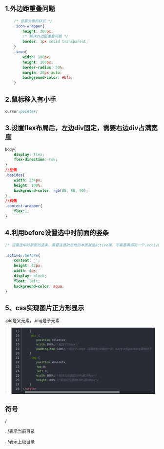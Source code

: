 ## 1.外边距重叠问题

```css
    /* 设置头像的样式 */
    .icon-wrapper{
        height: 200px;
        /* 解决外边距重叠问题 */
        border: 1px solid transparent;
    }
    .icon{
        width: 100px;
        height: 100px;
        border-radius: 50%;
        margin: 20px auto;
        background-color: #bfa;
    }
```



## 2.鼠标移入有小手

```css
cursor:pointer;
```



## 3.设置flex布局后，左边div固定，需要右边div占满宽度

```css
body{
    display: flex;
    flex-direction: row;
}
//左侧
.besides{
    width: 234px;
    height: 100%;
    background-color: rgb(85, 88, 90);
}
//右侧
.content-wrapper{
    flex:1;
}
```

## 4.利用before设置选中时前面的竖条

```css
/* 设置选中时前面的竖条，需要注意的是他的本质就是active类，不需要再添加一个.active::before类来使他生效 */

.active::before{
    content: '';
    height: 42px;
    width: 4px;
    display: block;
    float: left;
    background-color: aqua;
}
```

## 5、css实现图片正方形显示

.pic是父元素，.img是子元素

![image-20210830124106199](遇到的问题.assets/image-20210830124106199.png)

## 符号

/ 

. /表示当前目录

../表示上级目录